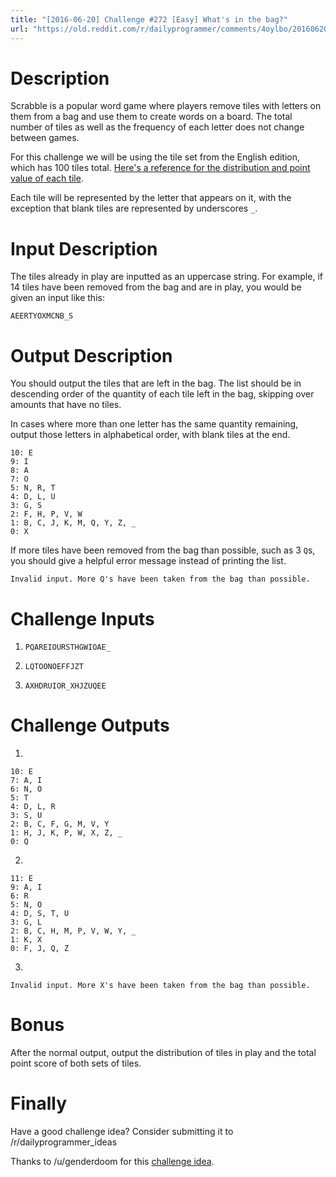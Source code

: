 ```yaml
---
title: "[2016-06-20] Challenge #272 [Easy] What's in the bag?"
url: "https://old.reddit.com/r/dailyprogrammer/comments/4oylbo/20160620_challenge_272_easy_whats_in_the_bag/"
---
```


# Description

Scrabble is a popular word game where players remove tiles with letters on
them from a bag and use them to create words on a board. The total number
of tiles as well as the frequency of each letter does not change between
games.

For this challenge we will be using the tile set from the English edition,
which has 100 tiles total. [Here's a reference for the distribution and point
value of each tile](http://scrabblewizard.com/scrabble-tile-distribution/).

Each tile will be represented by the letter that appears on it, with the
exception that blank tiles are represented by underscores `_`.

# Input Description

The tiles already in play are inputted as an uppercase string. For example,
if 14 tiles have been removed from the bag and are in play, you would be given
an input like this:

    AEERTYOXMCNB_S

# Output Description

You should output the tiles that are left in the bag. The list should be in
descending order of the quantity of each tile left in the bag, skipping over
amounts that have no tiles.

In cases where more than one letter has the same quantity remaining, output
those letters in alphabetical order, with blank tiles at the end.

    10: E
    9: I
    8: A
    7: O
    5: N, R, T
    4: D, L, U
    3: G, S
    2: F, H, P, V, W
    1: B, C, J, K, M, Q, Y, Z, _
    0: X

If more tiles have been removed from the bag than possible, such as 3 `Q`s,
you should give a helpful error message instead of printing the list.

    Invalid input. More Q's have been taken from the bag than possible.

# Challenge Inputs

1. `PQAREIOURSTHGWIOAE_`

2. `LQTOONOEFFJZT`

3. `AXHDRUIOR_XHJZUQEE`

# Challenge Outputs    

1.

    10: E
    7: A, I
    6: N, O
    5: T
    4: D, L, R
    3: S, U
    2: B, C, F, G, M, V, Y
    1: H, J, K, P, W, X, Z, _
    0: Q

2.

    11: E
    9: A, I
    6: R
    5: N, O
    4: D, S, T, U
    3: G, L
    2: B, C, H, M, P, V, W, Y, _
    1: K, X
    0: F, J, Q, Z

3.

    Invalid input. More X's have been taken from the bag than possible.

# Bonus

After the normal output, output the distribution of tiles in play and the
total point score of both sets of tiles.

# Finally

Have a good challenge idea?
Consider submitting it to /r/dailyprogrammer_ideas

Thanks to /u/genderdoom for this [challenge idea](https://www.reddit.com/r/dailyprogrammer_ideas/comments/4j33t1/easy_whats_in_the_bag/).